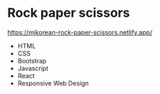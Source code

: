 # Rock paper scissors
https://mjkorean-rock-paper-scissors.netlify.app/
- HTML
- CSS
- Bootstrap
- Javascript
- React
- Responsive Web Design
